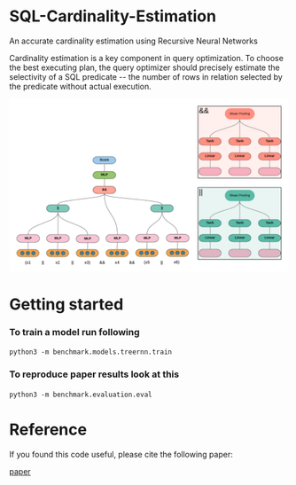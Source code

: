 # SQL-Cardinality-Estimation
An accurate cardinality estimation using Recursive Neural Networks


Cardinality estimation is a key component in query optimization. To choose the best executing plan, the query optimizer should precisely estimate the selectivity of a SQL predicate -- the number of rows in relation selected by the predicate without actual execution.



![Model Architecture](https://github.com/naymaraq/SQL-Cardinality-Estimation/blob/master/imgs/treernn.png)

# Getting started
### To train a model run following
`python3 -m benchmark.models.treernn.train`

### To reproduce paper results look at this
`python3 -m benchmark.evaluation.eval`

# Reference

If you found this code useful, please cite the following paper:

[paper](http://mpcs.sci.am/filesimages/volumes/volume_54/04.pdf)

